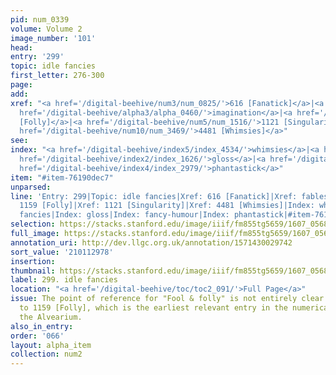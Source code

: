 ```yaml
---
pid: num_0339
volume: Volume 2
image_number: '101'
head:
entry: '299'
topic: idle fancies
first_letter: 276-300
page:
add:
xref: "<a href='/digital-beehive/num3/num_0825/'>616 [Fanatick]</a>|<a href='/digital-beehive/alpha4/alpha_0818/'>fables</a>|<a
  href='/digital-beehive/alpha3/alpha_0460/'>imagination</a>|<a href='/digital-beehive/num5/num_1580/'>1159
  [Folly]</a>|<a href='/digital-beehive/num5/num_1516/'>1121 [Singularity]</a>|<a
  href='/digital-beehive/num10/num_3469/'>4481 [Whimsies]</a>"
see:
index: "<a href='/digital-beehive/index5/index_4534/'>whimsies</a>|<a href='/digital-beehive/index2/index_1398/'>fancies</a>|<a
  href='/digital-beehive/index2/index_1626/'>gloss</a>|<a href='/digital-beehive/index2/index_1903/'>fancy-humour</a>|<a
  href='/digital-beehive/index4/index_2979/'>phantastick</a>"
item: "#item-76190dec7"
unparsed:
line: 'Entry: 299|Topic: idle fancies|Xref: 616 [Fanatick]|Xref: fables|Xref: imagination|Xref:
  1159 [Folly]|Xref: 1121 [Singularity]|Xref: 4481 [Whimsies]|Index: whimsies|Index:
  fancies|Index: gloss|Index: fancy-humour|Index: phantastick|#item-76190dec7'
selection: https://stacks.stanford.edu/image/iiif/fm855tg5659/1607_0568/330,2978,3053,727/full/0/default.jpg
full_image: https://stacks.stanford.edu/image/iiif/fm855tg5659/1607_0568/full/full/0/default.jpg
annotation_uri: http://dev.llgc.org.uk/annotation/1571430029742
sort_value: '210112978'
insertion:
thumbnail: https://stacks.stanford.edu/image/iiif/fm855tg5659/1607_0568/330,2978,600,180/250,/0/default.jpg
label: 299. idle fancies
location: "<a href='/digital-beehive/toc/toc2_091/'>Full Page</a>"
issue: The point of reference for "Fool & folly" is not entirely clear. We linked
  to 1159 [Folly], which is the earliest relevant entry in the numerical section of
  the Alvearium.
also_in_entry:
order: '066'
layout: alpha_item
collection: num2
---
```

